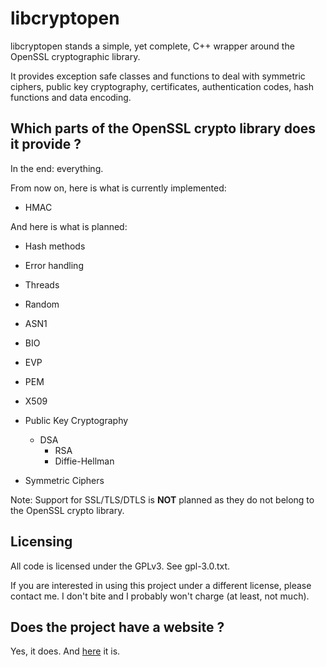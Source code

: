 libcryptopen
============

libcryptopen stands a simple, yet complete, C++ wrapper around the OpenSSL cryptographic library.

It provides exception safe classes and functions to deal with symmetric ciphers, public key cryptography, certificates, authentication codes, hash functions and data encoding.

Which parts of the OpenSSL crypto library does it provide ?
-----------------------------------------------------------

In the end: everything.


From now on, here is what is currently implemented:
 - HMAC

And here is what is planned:

 - Hash methods
 - Error handling
 - Threads
 - Random
 - ASN1
 - BIO
 - EVP
 - PEM
 - X509
 - Public Key Cryptography

   - DSA
	 - RSA
	 - Diffie-Hellman

 - Symmetric Ciphers

Note: Support for SSL/TLS/DTLS is **NOT** planned as they do not belong to the OpenSSL crypto library.


Licensing
---------

All code is licensed under the GPLv3. See gpl-3.0.txt.

If you are interested in using this project under a different license, please contact me. I don't bite and I probably won't charge (at least, not much).

Does the project have a website ?
---------------------------------

Yes, it does. And [here](http://www.freelan.org) it is. 
